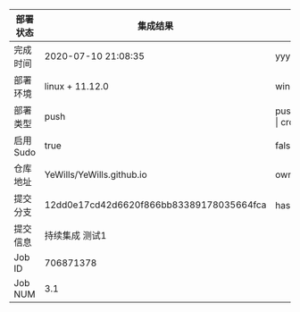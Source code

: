 部署状态 | 集成结果 | 参考值
---|---|---
完成时间 | 2020-07-10 21:08:35 | yyyy-mm-dd hh:mm:ss
部署环境 | linux + 11.12.0 | window \| linux + stable
部署类型 | push | push \| pull_request \| api \| cron
启用Sudo | true | false \| true
仓库地址 | YeWills/YeWills.github.io | owner_name/repo_name
提交分支 | 12dd0e17cd42d6620f866bb83389178035664fca | hash 16位
提交信息 | 持续集成 测试1 |
Job ID   | 706871378 |
Job NUM  | 3.1 |
